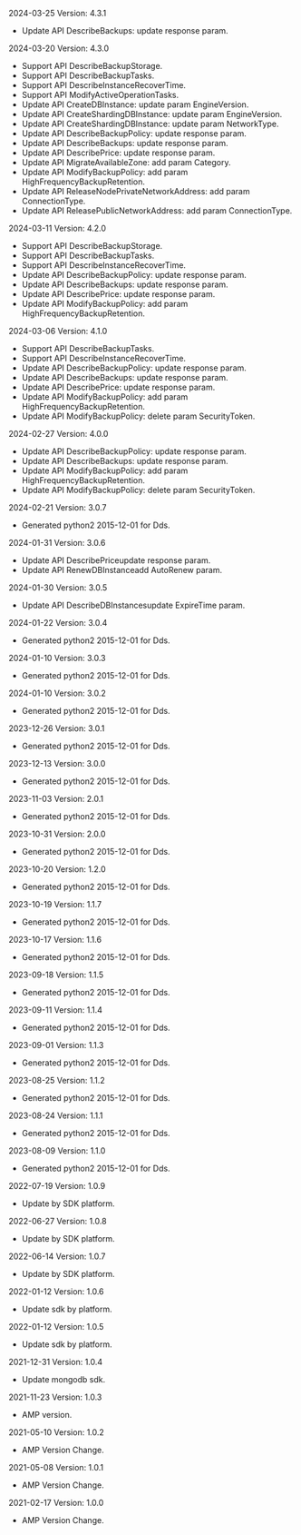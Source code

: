 2024-03-25 Version: 4.3.1
- Update API DescribeBackups: update response param.


2024-03-20 Version: 4.3.0
- Support API DescribeBackupStorage.
- Support API DescribeBackupTasks.
- Support API DescribeInstanceRecoverTime.
- Support API ModifyActiveOperationTasks.
- Update API CreateDBInstance: update param EngineVersion.
- Update API CreateShardingDBInstance: update param EngineVersion.
- Update API CreateShardingDBInstance: update param NetworkType.
- Update API DescribeBackupPolicy: update response param.
- Update API DescribeBackups: update response param.
- Update API DescribePrice: update response param.
- Update API MigrateAvailableZone: add param Category.
- Update API ModifyBackupPolicy: add param HighFrequencyBackupRetention.
- Update API ReleaseNodePrivateNetworkAddress: add param ConnectionType.
- Update API ReleasePublicNetworkAddress: add param ConnectionType.


2024-03-11 Version: 4.2.0
- Support API DescribeBackupStorage.
- Support API DescribeBackupTasks.
- Support API DescribeInstanceRecoverTime.
- Update API DescribeBackupPolicy: update response param.
- Update API DescribeBackups: update response param.
- Update API DescribePrice: update response param.
- Update API ModifyBackupPolicy: add param HighFrequencyBackupRetention.


2024-03-06 Version: 4.1.0
- Support API DescribeBackupTasks.
- Support API DescribeInstanceRecoverTime.
- Update API DescribeBackupPolicy: update response param.
- Update API DescribeBackups: update response param.
- Update API DescribePrice: update response param.
- Update API ModifyBackupPolicy: add param HighFrequencyBackupRetention.
- Update API ModifyBackupPolicy: delete param SecurityToken.


2024-02-27 Version: 4.0.0
- Update API DescribeBackupPolicy: update response param.
- Update API DescribeBackups: update response param.
- Update API ModifyBackupPolicy: add param HighFrequencyBackupRetention.
- Update API ModifyBackupPolicy: delete param SecurityToken.


2024-02-21 Version: 3.0.7
- Generated python2 2015-12-01 for Dds.

2024-01-31 Version: 3.0.6
- Update API DescribePriceupdate response param.
- Update API RenewDBInstanceadd AutoRenew param.


2024-01-30 Version: 3.0.5
- Update API DescribeDBInstancesupdate ExpireTime param.


2024-01-22 Version: 3.0.4
- Generated python2 2015-12-01 for Dds.

2024-01-10 Version: 3.0.3
- Generated python2 2015-12-01 for Dds.

2024-01-10 Version: 3.0.2
- Generated python2 2015-12-01 for Dds.

2023-12-26 Version: 3.0.1
- Generated python2 2015-12-01 for Dds.

2023-12-13 Version: 3.0.0
- Generated python2 2015-12-01 for Dds.

2023-11-03 Version: 2.0.1
- Generated python2 2015-12-01 for Dds.

2023-10-31 Version: 2.0.0
- Generated python2 2015-12-01 for Dds.

2023-10-20 Version: 1.2.0
- Generated python2 2015-12-01 for Dds.

2023-10-19 Version: 1.1.7
- Generated python2 2015-12-01 for Dds.

2023-10-17 Version: 1.1.6
- Generated python2 2015-12-01 for Dds.

2023-09-18 Version: 1.1.5
- Generated python2 2015-12-01 for Dds.

2023-09-11 Version: 1.1.4
- Generated python2 2015-12-01 for Dds.

2023-09-01 Version: 1.1.3
- Generated python2 2015-12-01 for Dds.

2023-08-25 Version: 1.1.2
- Generated python2 2015-12-01 for Dds.

2023-08-24 Version: 1.1.1
- Generated python2 2015-12-01 for Dds.

2023-08-09 Version: 1.1.0
- Generated python2 2015-12-01 for Dds.

2022-07-19 Version: 1.0.9
- Update by SDK platform.

2022-06-27 Version: 1.0.8
- Update by SDK platform.

2022-06-14 Version: 1.0.7
- Update by SDK platform.

2022-01-12 Version: 1.0.6
- Update sdk by platform.

2022-01-12 Version: 1.0.5
- Update sdk by platform.

2021-12-31 Version: 1.0.4
- Update mongodb sdk.

2021-11-23 Version: 1.0.3
- AMP version.

2021-05-10 Version: 1.0.2
- AMP Version Change.

2021-05-08 Version: 1.0.1
- AMP Version Change.

2021-02-17 Version: 1.0.0
- AMP Version Change.

